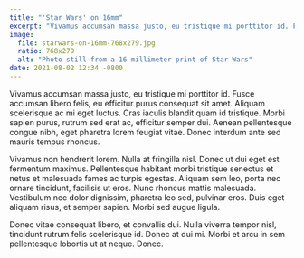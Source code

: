 ```yaml
---
title: "'Star Wars' on 16mm"
excerpt: "Vivamus accumsan massa justo, eu tristique mi porttitor id. Fusce accumsan libero felis, eu efficitur purus consequat sit amet."
image:
  file: starwars-on-16mm-768x279.jpg
  ratio: 768x279
  alt: "Photo still from a 16 millimeter print of Star Wars"
date: 2021-08-02 12:34 -0800
---
```


Vivamus accumsan massa justo, eu tristique mi porttitor id. Fusce accumsan libero felis, eu efficitur purus consequat sit amet. Aliquam scelerisque ac mi eget luctus. Cras iaculis blandit quam id tristique. Morbi sapien purus, rutrum sed erat ac, efficitur semper dui. Aenean pellentesque congue nibh, eget pharetra lorem feugiat vitae. Donec interdum ante sed mauris tempus rhoncus.

Vivamus non hendrerit lorem. Nulla at fringilla nisl. Donec ut dui eget est fermentum maximus. Pellentesque habitant morbi tristique senectus et netus et malesuada fames ac turpis egestas. Aliquam sem leo, porta nec ornare tincidunt, facilisis ut eros. Nunc rhoncus mattis malesuada. Vestibulum nec dolor dignissim, pharetra leo sed, pulvinar eros. Duis eget aliquam risus, et semper sapien. Morbi sed augue ligula.

Donec vitae consequat libero, et convallis dui. Nulla viverra tempor nisl, tincidunt rutrum felis scelerisque id. Donec at dui mi. Morbi et arcu in sem pellentesque lobortis ut at neque. Donec.
